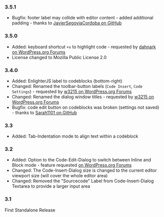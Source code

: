 ### 3.5.1 ###

* Bugfix: footer label may collide with editor content - added additional padding - thanks to [JavierSegoviaCordoba on GitHub](https://github.com/EnlighterJS/Plugin.WordPress/issues/120)

### 3.5.0 ###

* Added: keyboard shortcut `+x` to highlight code - requested by [dahnark on WordPress.org Forums](https://wordpress.org/support/topic/override-theme-code-style/)
* License changed to Mozilla Public License 2.0

### 3.4.0 ###

* Added: EnlighterJS label to codeblocks (bottom-right)
* Changed: Renamed the toolbar-button labels (`Code Insert`, `Code Settings`) - requested by [w3215 on WordPress.org Forums](https://wordpress.org/support/topic/remove-branding-on-toolbar/)
* Changed: Renamed the dialog window titles - requested by [w3215 on WordPress.org Forums](https://wordpress.org/support/topic/remove-branding-on-toolbar/)
* Bugfix: code edit button on codeblocks was broken (settings not saved) - thanks to [Sarah1101 on GitHub](https://github.com/EnlighterJS/Plugin.WordPress/issues/101)

### 3.3 ###
* Added: Tab-Indentation mode to align text within a codeblock

### 3.2 ###
* Added: Option to the Code-Edit-Dialog to switch between Inline and Block mode - feature requested [on WordPress.org Forums](https://wordpress.org/support/topic/no-way-to-switch-from-codeblock-to-inline/#post-8539755)
* Changed: The Code-Insert-Dialog size is changed to the current editor viewport size (will cover the whole editor area)
* Changed: Removed the "Sourcecode" Label from Code-Insert-Dialog Textarea to provide a larger input area

### 3.1 ###
First Standalone Release